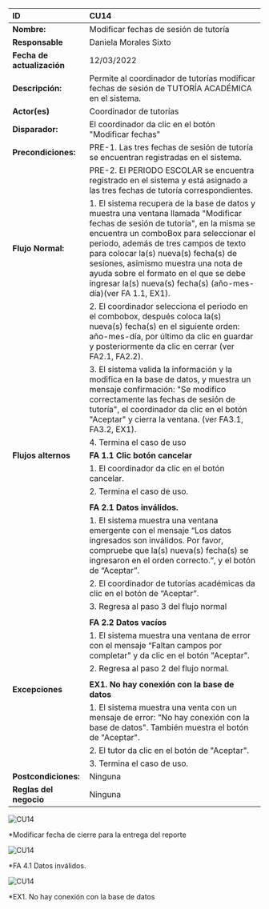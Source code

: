 | **ID** | CU14 |
| :--- | :--- |
| **Nombre:**  | Modificar fechas de sesión de tutoría  |
| **Responsable** | Daniela Morales Sixto |
| **Fecha de actualización** | 12/03/2022 |
| **Descripción:** | Permite al coordinador de tutorías modificar fechas de sesión de TUTORÍA ACADÉMICA en el sistema. |
| **Actor(es)** | Coordinador de tutorías |
| **Disparador:** | El coordinador da clic en el botón "Modificar fechas" |
| **Precondiciones:** | PRE-1. Las tres fechas de sesión de tutoría se encuentran registradas en el sistema.|
|                   | PRE-2. El PERIODO ESCOLAR se encuentra registrado en el sistema y está asignado a las tres fechas de tutoría correspondientes.|
| **Flujo Normal:** | 1.	El sistema recupera de la base de datos y muestra una ventana llamada "Modificar fechas de sesión de tutoría", en la misma se encuentra un comboBox para seleccionar el periodo, además de tres campos de texto para colocar la(s) nueva(s) fecha(s) de sesiones, asimismo muestra una nota de ayuda sobre el formato en el que se debe ingresar la(s) nueva(s) fecha(s) (año-mes-día)(ver FA 1.1, EX1).
|                   | 2.	El coordinador selecciona el periodo en el combobox, después coloca la(s) nueva(s) fecha(s) en el siguiente orden: año-mes-día, por último da clic en guardar y posteriormente da clic en cerrar (ver FA2.1, FA2.2). |
|                   | 3. El sistema valida la información y la modifica en la base de datos, y muestra un mensaje confirmación: "Se modifico correctamente las fechas de sesión de tutoría", el coordinador da clic en el botón "Aceptar" y cierra la ventana. (ver FA3.1, FA3.2, EX1). |
|                   | 4.	Termina el caso de uso |
|  **Flujos alternos** | **FA 1.1 Clic botón cancelar** |
|                   |1.	El coordinador da clic en el botón cancelar.|
|                   |2.	Termina el caso de uso. |
|                   | |
|                   |**FA 2.1 Datos inválidos.**|
|                   |1. El sistema muestra una ventana emergente con el mensaje “Los datos ingresados son inválidos. Por favor, compruebe que la(s) nueva(s) fecha(s) se ingresaron en el orden correcto.”, y el botón de “Aceptar”.|
|                   |2. El coordinador de tutorías académicas da clic en el botón de “Aceptar”. |
|                   |3. Regresa al paso 3 del flujo normal |
|                   | |
|                   |**FA 2.2 Datos vacíos** |
|                   |1. El sistema muestra una ventana de error con el mensaje “Faltan campos por completar" y da clic en el botón "Aceptar".
|                   |2. Regresa al paso 2 del flujo normal. |
|||
| **Excepciones** | **EX1. No hay conexión con la base de datos**|
|                   |1.	El sistema muestra una venta con un mensaje de error: "No hay conexión con la base de datos". También muestra el botón de "Aceptar".|
|                   |2.	El tutor da clic en el botón de "Aceptar".|
|                   |3.	Termina el caso de uso.|
| **Postcondiciones:** | Ninguna |
|**Reglas del negocio** | Ninguna |

![CU14](https://github.com/DaniMSix/Proyecto-PD/blob/main/Casos-de-uso/CU-Daniela/Dise%C3%B1os/CU14.png)

*Modificar fecha de cierre para la entrega del reporte


![CU14](https://github.com/DaniMSix/Proyecto-PD/blob/main/Casos-de-uso/CU-Daniela/Dise%C3%B1os/CU14%20FA%204.1.png)

*FA 4.1 Datos inválidos.

![CU14](https://github.com/DaniMSix/Proyecto-PD/blob/main/Casos-de-uso/CU-Daniela/Dise%C3%B1os/CU14%20EX1.png)

*EX1. No hay conexión con la base de datos
